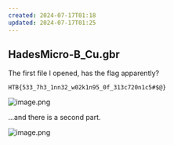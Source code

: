 ```yaml
---
created: 2024-07-17T01:18
updated: 2024-07-17T01:25
---
```


## HadesMicro-B_Cu.gbr
The first file I opened, has the flag apparently?

```
HTB{533_7h3_1nn32_w02k1n95_0f_313c720n1c5#$@}
```

![image.png](https://res.cloudinary.com/kumonochisanaka/image/upload/v1721193502/2024/07/ba6f6237acd08756e07b1c12fe3f91fb.png)

...and there is a second part.

![image.png](https://res.cloudinary.com/kumonochisanaka/image/upload/v1721193878/2024/07/ecca64e439478fbfb9558d32dd7c0c22.png)
